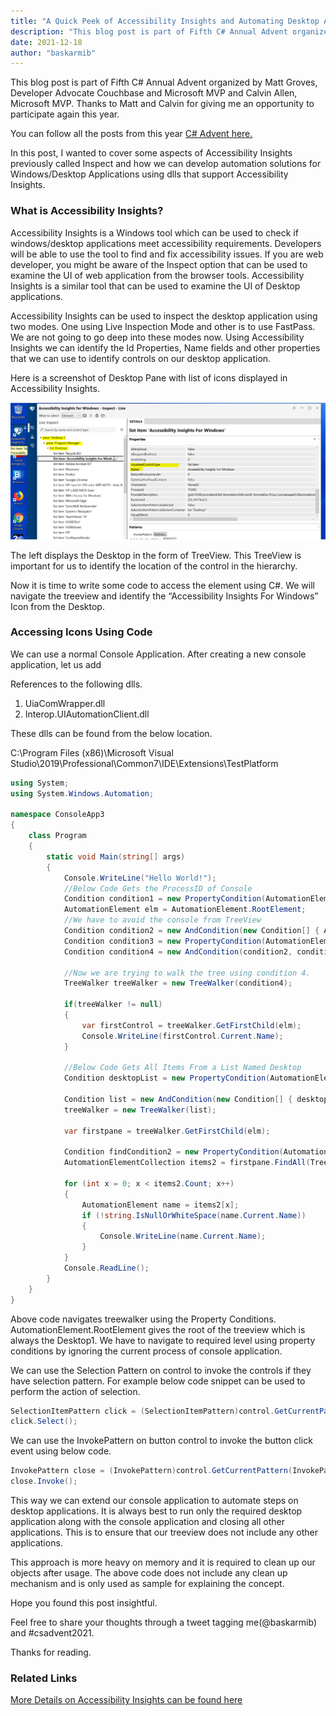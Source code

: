 ```yaml
---
title: "A Quick Peek of Accessibility Insights and Automating Desktop Applications"
description: "This blog post is part of Fifth C# Annual Advent organized by Matt Groves"
date: 2021-12-18
author: "baskarmib"
---
```


This blog post is part of Fifth C# Annual Advent organized by Matt Groves, Developer Advocate Couchbase and Microsoft MVP and Calvin Allen, Microsoft MVP. Thanks to Matt and Calvin for giving me an opportunity to participate again this year.

You can follow all the posts from this year [C# Advent here.](https://www.csadvent.christmas/)

In this post, I wanted to cover some aspects of Accessibility Insights previously called Inspect and how we can develop automation solutions for Windows/Desktop Applications using dlls that support Accessibility Insights.

### What is Accessibility Insights?

Accessibility Insights is a Windows tool which can be used to check if windows/desktop applications meet accessibility requirements. Developers will be able to use the tool to find and fix accessibility issues. If you are web developer, you might be aware of the Inspect option that can be used to examine the UI of web application from the browser tools. Accessibility Insights is a similar tool that can be used to examine the UI of Desktop applications.

Accessibility Insights can be used to inspect the desktop application using two modes. One using Live Inspection Mode and other is to use FastPass. We are not going to go deep into these modes now. Using Accessibility Insights we can identify the Id Properties, Name fields and other properties that we can use to identify controls on our desktop application. 

Here is a screenshot of Desktop Pane with list of icons displayed in Accessibility Insights.

![AccessibilityInsightWindow](./AccessibilityInsightWindow.png)

The left displays the Desktop in the form of TreeView. This TreeView is important for us to identify the location of the control in the hierarchy. 

Now it is time to write some code to access the element using C#. We will navigate the treeview and identify the “Accessibility Insights For Windows” Icon from the Desktop.

### Accessing Icons Using Code

We can use a normal Console Application. After creating a new console application, let us add 

References to the following dlls.

1. UiaComWrapper.dll
2. Interop.UIAutomationClient.dll

These dlls can be found from the below location.

C:\Program Files (x86)\Microsoft Visual Studio\2019\Professional\Common7\IDE\Extensions\TestPlatform

```csharp
using System;
using System.Windows.Automation;

namespace ConsoleApp3
{
    class Program
    {
        static void Main(string[] args)
        {
            Console.WriteLine("Hello World!");
            //Below Code Gets the ProcessID of Console
            Condition condition1 = new PropertyCondition(AutomationElement.ProcessIdProperty, System.Diagnostics.Process.GetCurrentProcess().Id);
            AutomationElement elm = AutomationElement.RootElement;
            //We have to avoid the console from TreeView
            Condition condition2 = new AndCondition(new Condition[] { Automation.ControlViewCondition, new NotCondition(condition1) });
            Condition condition3 = new PropertyCondition(AutomationElement.NameProperty, "Accessibility Insights For Windows");
            Condition condition4 = new AndCondition(condition2, condition3);

            //Now we are trying to walk the tree using condition 4.
            TreeWalker treeWalker = new TreeWalker(condition4);

            if(treeWalker != null)
            {
                var firstControl = treeWalker.GetFirstChild(elm);
                Console.WriteLine(firstControl.Current.Name);
            }
            
            //Below Code Gets All Items From a List Named Desktop
            Condition desktopList = new PropertyCondition(AutomationElement.NameProperty, "Desktop");

            Condition list = new AndCondition(new Condition[] { desktopList, new NotCondition(condition1) });
            treeWalker = new TreeWalker(list);

            var firstpane = treeWalker.GetFirstChild(elm);

            Condition findCondition2 = new PropertyCondition(AutomationElement.ControlTypeProperty, ControlType.ListItem);
            AutomationElementCollection items2 = firstpane.FindAll(TreeScope.Children, findCondition2);

            for (int x = 0; x < items2.Count; x++)
            {
                AutomationElement name = items2[x];
                if (!string.IsNullOrWhiteSpace(name.Current.Name))
                {
                    Console.WriteLine(name.Current.Name);
                }
            }
            Console.ReadLine();
        }
    }
}
```

Above code navigates treewalker using the Property Conditions. AutomationElement.RootElement gives the root of the treeview which is always the Desktop1. We have to navigate to required level using property conditions by ignoring the current process of console application. 

We can use the Selection Pattern on control to invoke the controls if they have selection pattern. For example below code snippet can be used to perform the action of selection.

 
```csharp
SelectionItemPattern click = (SelectionItemPattern)control.GetCurrentPattern(SelectionItemPattern.Pattern);
click.Select();
```

We can use the InvokePattern on button control to invoke the button click event using below code.

```csharp
InvokePattern close = (InvokePattern)control.GetCurrentPattern(InvokePattern.Pattern);
close.Invoke();
```

This way we can extend our console application to automate steps on desktop applications. It is always best to run only the required desktop application along with the console application and closing all other applications. This is to ensure that our treeview does not include any other applications. 

This approach is more heavy on memory and it is required to clean up our objects after usage. The above code does not include any clean up mechanism and is only used as sample for explaining the concept.

Hope you found this post insightful.

Feel free to share your thoughts through a tweet tagging me(@baskarmib) and #csadvent2021.

Thanks for reading.

### Related Links

<div class="notification is-info">
<p>
<a href="https://accessibilityinsights.io/docs/en/windows/overview/" target="_blank" rel="noopener noreferrer">More Details on Accessibility Insights can be found here</a>
</p>
</div>
